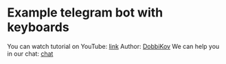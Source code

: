# Example telegram bot with keyboards
You can watch tutorial on YouTube: [link](https://youtu.be/HD32rgL7WH8)
Author: [DobbiKov](https://t.me/dobbikov_dev)
We can help you in our chat: [chat](https://t.me/core_coders)
